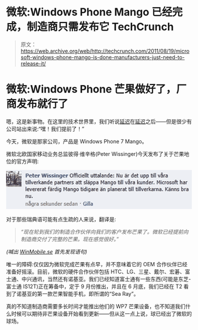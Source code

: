# 微软:Windows Phone Mango 已经完成，制造商只需发布它 TechCrunch

> 原文：<https://web.archive.org/web/http://techcrunch.com/2011/08/19/microsoft-windows-phone-mango-is-done-manufacturers-just-need-to-release-it/>

# 微软:Windows Phone 芒果做好了，厂商发布就行了

嗯，这是新事物。在这里的技术世界里，我们听说[延迟](https://web.archive.org/web/20230204112721/https://techcrunch.com/2011/06/17/lg-sends-out-reminder-for-delayed-optimus-3d-sans-new-launch-date/)在[延迟](https://web.archive.org/web/20230204112721/https://techcrunch.com/2011/07/06/the-droid-bionic-might-finally-be-coming-soon-for-real/)之后——但是很少有公司站出来说:“嘿！我们提前了！”

今天，微软是那家公司，产品是 Windows Phone 7 Mango。

微软北欧国家移动业务总监彼得·维辛格(Peter Wissinger)今天发布了关于芒果地位的官方声明:

![](img/d2271494b331f256fa1a3d525ccf3c96.png "microsoftmangostate")

对于那些瑞典语可能有点生疏的人来说，翻译是:

> *“现在轮到我们的制造合作伙伴向我们的客户发布芒果了。微软已经提前向制造商交付了完整的芒果。现在感觉很好。”*

*(喊出 [WinMobile.se](https://web.archive.org/web/20230204112721/http://www.winmobile.se/index.php/2011/08/19/peter-wissinger-nu-r-det-upp-till-vra-tillverkande-partners/) 首先发现语句)*

唯一的障碍:仅仅因为微软完成芒果有点早，并不意味着它的 OEM 合作伙伴已经准备好摇滚。目前，微软的硬件合作伙伴包括 HTC、LG、三星、戴尔、宏碁、富士通、中兴通讯，当然还有诺基亚。我们已经知道富士通有一些东西(可能是东芝-富士通 IS12T)正在筹备中，定于 9 月份推出，并且在 6 月底，我们已经在 T2 看到了诺基亚的第一款芒果智能手机，即所谓的“Sea Ray”。

真的不知道制造商需要多长时间才能推出他们的 WP7 芒果设备，也不知道我们什么时候可以期待非芒果设备开始看到更新——但从这一点上说，球已经出了微软的球场。